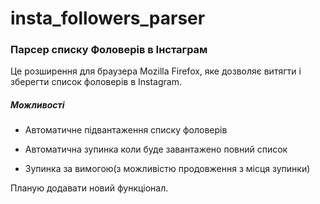 # insta_followers_parser

### Парсер списку Фоловерів в Інстаграм

Це розширення для браузера Mozilla Firefox, яке дозволяє витягти і зберегти список фоловерів в Instagram.

##### Можливості

* Автоматичне підвантаження списку фоловерів

* Автоматична зупинка коли буде завантажено повний список

* Зупинка за вимогою(з можливістю продовження з місця зупинки)

Планую додавати новий функціонал.


